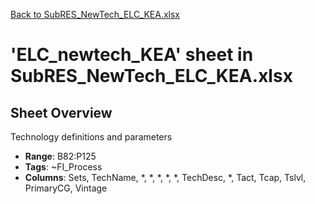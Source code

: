 [Back to SubRES_NewTech_ELC_KEA.xlsx](README.md)

# 'ELC_newtech_KEA' sheet in SubRES_NewTech_ELC_KEA.xlsx

## Sheet Overview

Technology definitions and parameters

- **Range**: B82:P125
- **Tags**: ~FI_Process
- **Columns**: Sets, TechName, *, *, *, *, *, TechDesc, *, Tact, Tcap, Tslvl, PrimaryCG, Vintage

